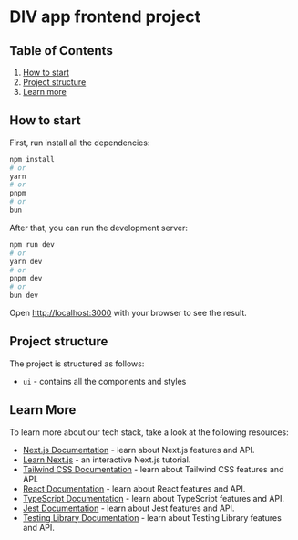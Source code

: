 # DIV app frontend project

## Table of Contents
1. [How to start](#how-to-start)
2. [Project structure](#project-structure)
3. [Learn more](#learn-more)

## How to start
First, run install all the dependencies:
```bash
npm install
# or
yarn
# or
pnpm
# or
bun
```

After that, you can run the development server:
```bash
npm run dev
# or
yarn dev
# or
pnpm dev
# or
bun dev
```

Open [http://localhost:3000](http://localhost:3000) with your browser to see the result.

## Project structure
The project is structured as follows:
- `ui` - contains all the components and styles

## Learn More

To learn more about our tech stack, take a look at the following resources:

- [Next.js Documentation](https://nextjs.org/docs) - learn about Next.js features and API.
- [Learn Next.js](https://nextjs.org/learn) - an interactive Next.js tutorial.
- [Tailwind CSS Documentation](https://tailwindcss.com/docs) - learn about Tailwind CSS features and API.
- [React Documentation](https://reactjs.org/docs/getting-started.html) - learn about React features and API.
- [TypeScript Documentation](https://www.typescriptlang.org/docs/) - learn about TypeScript features and API.
- [Jest Documentation](https://jestjs.io/docs/en/getting-started) - learn about Jest features and API.
- [Testing Library Documentation](https://testing-library.com/docs/) - learn about Testing Library features and API.

